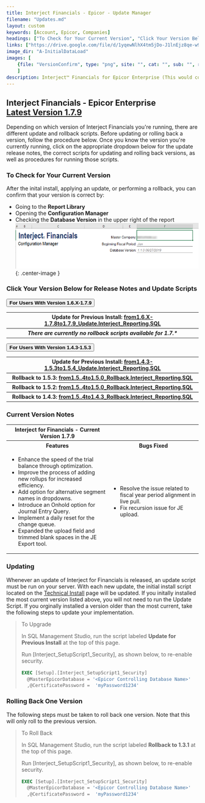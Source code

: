 ```yaml
---
title: Interject Financials - Epicor - Update Manager
filename: "Updates.md"
layout: custom
keywords: [Account, Epicor, Companies]
headings: ["To Check for Your Current Version", "Click Your Version Below for Release Notes and Update Scripts", "Current Version Notes", "Updating", "Rolling Back One Version"]
links: ["https://drive.google.com/file/d/1yqewNlhX4tm5jDo-J1lnEjz8qe-w9gqO/view?usp=sharing", "/images/A-InitialDataLoad/VersionConfirm.png", "https://drive.google.com/file/d/1b6VJploEafuftn9UP9Mqdt4F7ywbsqju/view?usp=sharing", "https://drive.google.com/file/d/1jcotjzfZnS9Pn7lR2BguVpzhfoSYzBGa/view?usp=sharing", "https://drive.google.com/file/d/1Ol_mK9cseyhOwuzZ45FQiIuJAA75ETNt/view?usp=sharing", "https://drive.google.com/file/d/1QE_3izgZQwMjCFgWubGv0C5wKAgiTAUV/view?usp=sharing", "https://drive.google.com/file/d/18nGnIljPN9mgxxUaQRGMj5G7t1MBiUtH/view?usp=sharing", "https://docs.gointerject.com/bApps/bFinancials/Technical-Install.html"]
image_dir: "A-InitialDataLoad"
images: [
	{file: "VersionConfirm", type: "png", site: "", cat: "", sub: "", report: "", ribbon: "", config: ""}
	]
description: Interject™ Financials for Epicor Enterprise (This would cover topics that are specific to integration with Epicor Enterprise, and would potentially be different for each ERP)
---
```


<h2>Interject Financials - Epicor Enterprise<br>
<a href="https://github.com/GoInterject/FinancialPackage/releases/tag/v1.7.9">Latest Version 1.7.9</a></h2>

Depending on which version of Interject Financials you're running, there are different update and rollback scripts. Before updating or rolling back a version, follow the procedure below. Once you know the version you're currently running, click on the appropriate dropdown below for the update release notes, the correct scripts for updating and rolling back versions, as well as procedures for running those scripts.

### To Check for Your Current Version

After the inital install, applying an update, or performing a rollback, you can confirm that your version is correct by:

- Going to the **Report Library**
- Opening the **Configuration Manager**
- Checking the **Database Version** in the upper right of the report
  <br>
  ![Database Version](/images/A-InitialDataLoad/VersionConfirm.png){: .center-image }

### Click Your Version Below for Release Notes and Update Scripts

<button class="collapsible"><strong>For Users With Version 1.6.X-1.7.9</strong></button>

<div markdown="1" class="panel">
<table> 
    <tr>
        <th><span style="font-weight:bold">Update for Previous Install:</span> <a href="https://drive.google.com/file/d/1b6VJploEafuftn9UP9Mqdt4F7ywbsqju/view?usp=sharing">from1.6.X-1.7.8to1.7.9_Update.Interject_Reporting.SQL</a></th>
    </tr>  
    <tr>
        <th><i>There are currently no rollback scripts available for 1.7.*</i></th>
    </tr>
</table>
</div>

<button class="collapsible"><strong>For Users With Version 1.4.3-1.5.3</strong></button>

<div markdown="1" class="panel">
<table> 
    <tr>
        <th><span style="font-weight:bold">Update for Previous Install:</span> <a href="https://drive.google.com/file/d/1jcotjzfZnS9Pn7lR2BguVpzhfoSYzBGa/view?usp=sharing">from1.4.3-1.5.3to1.5.4_Update.Interject_Reporting.SQL</a></th>
    </tr>  
     <tr>
        <th><span style="font-weight:bold">Rollback to 1.5.3:</span> <a href="https://drive.google.com/file/d/1Ol_mK9cseyhOwuzZ45FQiIuJAA75ETNt/view?usp=sharing">from1.5..4to1.5.0_Rollback.Interject_Reporting.SQL</a></th>
    </tr>  
     <tr>
        <th><span style="font-weight:bold">Rollback to 1.5.2:</span> <a href="https://drive.google.com/file/d/1QE_3izgZQwMjCFgWubGv0C5wKAgiTAUV/view?usp=sharing">from1.5..4to1.5.0_Rollback.Interject_Reporting.SQL</a></th>
    </tr>
     <tr>
        <th><span style="font-weight:bold">Rollback to 1.4.3:</span> <a href="https://drive.google.com/file/d/18nGnIljPN9mgxxUaQRGMj5G7t1MBiUtH/view?usp=sharing">from1.5..4to1.4.3_Rollback.Interject_Reporting.SQL</a></th>
    </tr> 
</table>

</div>

### Current Version Notes

<table>
    <tr>
    <th><span style="font-weight:bold">Interject for Financials - Current Version 1.7.9 </span></th>
    <tr>
        <th><span style="font-weight:bold">Features</span></th>
        <th><span style="font-weight:bold">Bugs Fixed</span></th>
    </tr>
    <tr>
        <td>
            <ul>
                <li>Enhance the speed of the trial balance through optimization.</li>
                <li>Improve the process of adding new rollups for increased efficiency.</li>
                <li>Add option for alternative segment names in dropdowns.</li>
                <li>Introduce an Onhold option for Journal Entry Query.</li>
                <li>Implement a daily reset for the change queue.</li>
                <li>Expanded the upload field and trimmed blank spaces in the JE Export tool.</li>
            </ul>
        </td>
        <td>
            <ul>
                <li>Resolve the issue related to fiscal year period alignment in live pull.</li>
                <li>Fix recursion issue for JE upload.</li>
            </ul>
        </td>
    </tr> 
</table>

### Updating

Whenever an update of Interject for Financials is released, an update script must be run on your server. With each new update, the initial install script located on the [Technical Install](https://docs.gointerject.com/bApps/bFinancials/Technical-Install.html) page will be updated. If you initally installed the most current version listed above, you will not need to run the Update Script. If you orginally installed a version older than the most current, take the following steps to update your implementation.

> To Upgrade
>
> In SQL Management Studio, run the script labeled **Update for Previous Install** at the top of this page.
>
> Run \[Interject_SetupScript1_Security\], as shown below, to re-enable security.
>
> ```SQL
> EXEC [Setup].[Interject_SetupScript1_Security]
> 	@MasterEpicorDatabase = '<Epicor Controlling Database Name>'
> 	,@CertificatePassword =  'myPassword1234'
> ```

### Rolling Back One Version

The following steps must be taken to roll back one version. Note that this will only roll to the previous version.

> To Roll Back
>
> In SQL Management Studio, run the script labeled **Rollback to 1.3.1** at the top of this page.
>
> Run \[Interject_SetupScript1_Security\], as shown below, to re-enable security.
>
> ```SQL
> EXEC [Setup].[Interject_SetupScript1_Security]
> 	@MasterEpicorDatabase = '<Epicor Controlling Database Name>'
> 	,@CertificatePassword =  'myPassword1234'
> ```
